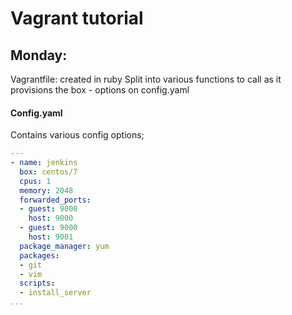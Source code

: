 # Vagrant tutorial #

## Monday: ##

Vagrantfile: created in ruby
Split into various functions to call as it provisions the box - options on config.yaml

#### Config.yaml #####

Contains various config options;

```yaml
---
- name: jenkins
  box: centos/7
  cpus: 1
  memory: 2048
  forwarded_ports:
  - guest: 9000
    host: 9000
  - guest: 9000
    host: 9001
  package_manager: yum
  packages:
  - git
  - vim
  scripts:
  - install_server
...
```
